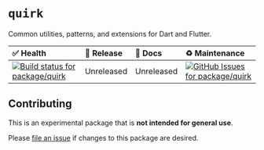 <!-- #region(HEADER) -->
# `quirk`

Common utilities, patterns, and extensions for Dart and Flutter.

| ✅ Health | 🚀 Release | 📝 Docs | ♻️ Maintenance |
|:----------|:-----------|:--------|:--------------|
| [![Build status for package/quirk](https://github.com/matanlurey/pub.lurey.dev/actions/workflows/package_quirk.yaml/badge.svg)](https://github.com/matanlurey/pub.lurey.dev/actions/workflows/package_quirk.yaml) | Unreleased | Unreleased | [![GitHub Issues for package/quirk](https://img.shields.io/github/issues/matanlurey/pub.lurey.dev/pkg-quirk?label=issues)](https://github.com/matanlurey/pub.lurey.dev/issues?q=is%3Aopen+is%3Aissue+label%3Apkg-quirk) |
<!-- #endregion -->

<!-- #region(CONTRIBUTING) -->
## Contributing

This is an experimental package that is **not intended for general use**.

Please [file an issue][] if changes to this package are desired.

[file an issue]: https://github.com/matanlurey/pub.lurey.dev/issues/new

<!-- #endregion -->

